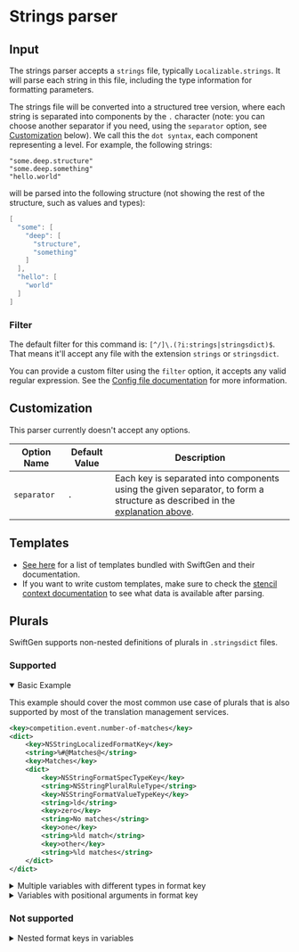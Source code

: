 # Strings parser

## Input

The strings parser accepts a `strings` file, typically `Localizable.strings`. It will parse each string in this file, including the type information for formatting parameters.

The strings file will be converted into a structured tree version, where each string is separated into components by the `.` character (note: you can choose another separator if you need, using the `separator` option, see [Customization](#customization) below). We call this the `dot syntax`, each component representing a level. For example, the following strings:

```
"some.deep.structure"
"some.deep.something"
"hello.world"
```

will be parsed into the following structure (not showing the rest of the structure, such as values and types):

```swift
[
  "some": [
    "deep": [
      "structure",
      "something"
    ]
  ],
  "hello": [
    "world"
  ]
]
```

### Filter

The default filter for this command is: `[^/]\.(?i:strings|stringsdict)$`. That means it'll accept any file with the extension `strings` or `stringsdict`.

You can provide a custom filter using the `filter` option, it accepts any valid regular expression. See the [Config file documentation](../ConfigFile.md) for more information.

## Customization

This parser currently doesn't accept any options.

| Option Name | Default Value | Description |
| -------------- | ------------- | ----------- |
| `separator` | `.` | Each key is separated into components using the given separator, to form a structure as described in the [explanation above](#input). |

## Templates

* [See here](../templates/strings) for a list of templates bundled with SwiftGen and their documentation.
* If you want to write custom templates, make sure to check the [stencil context documentation](../SwiftGenKit%20Contexts/Strings.md) to see what data is available after parsing.

## Plurals

SwiftGen supports non-nested definitions of plurals in `.stringsdict` files.

### Supported

<details open>

<summary>Basic Example</summary>

This example should cover the most common use case of plurals that is also supported by most of the translation management services.

```xml
<key>competition.event.number-of-matches</key>
<dict>
    <key>NSStringLocalizedFormatKey</key>
    <string>%#@Matches@</string>
    <key>Matches</key>
    <dict>
        <key>NSStringFormatSpecTypeKey</key>
        <string>NSStringPluralRuleType</string>
        <key>NSStringFormatValueTypeKey</key>
        <string>ld</string>
        <key>zero</key>
        <string>No matches</string>
        <key>one</key>
        <string>%ld match</string>
        <key>other</key>
        <string>%ld matches</string>
    </dict>
</dict>
```

</details>

<details>

<summary>Multiple variables with different types in format key</summary>

```xml
<key>multiple.placeholders-and-variables.string-int</key>
<dict>
    <key>NSStringLocalizedFormatKey</key>
    <string>%#@element@ %#@has_rating@</string>
    <key>element</key>
    <dict>
        <key>NSStringFormatSpecTypeKey</key>
        <string>NSStringPluralRuleType</string>
        <key>NSStringFormatValueTypeKey</key>
        <string>@</string>
        <key>other</key>
        <string>%@</string>
    </dict>
        <key>has_rating</key>
    <dict>
        <key>NSStringFormatSpecTypeKey</key>
        <string>NSStringPluralRuleType</string>
        <key>NSStringFormatValueTypeKey</key>
        <string>d</string>
        <key>zero</key>
        <string>has no rating</string>
        <key>one</key>
        <string>has one rating</string>
        <key>other</key>
        <string>has %d ratings</string>
    </dict>
</dict>
```

</details>

<details>

<summary>Variables with positional arguments in format key</summary>

_Note:_ To have the correct sorting of the parameters of the generated method, in this case `Int, String, String`, it is required to use matching positional arguments for the format key and the placeholder in the rules of the variable.

```xml
<key>multiple.placeholders-and-variables.int-string-string</key>
<dict>
    <key>NSStringLocalizedFormatKey</key>
    <string>Your %3$#@third@ list contains %1$#@first@ %2$#@second@.</string>
    <key>first</key>
    <dict>
        <key>NSStringFormatSpecTypeKey</key>
        <string>NSStringPluralRuleType</string>
        <key>NSStringFormatValueTypeKey</key>
        <string>d</string>
        <key>zero</key>
        <string>no items.</string>
        <key>one</key>
        <string>one item. You should buy it</string>
        <key>other</key>
        <string>%1$d items. You should buy them</string>
    </dict>
    <key>second</key>
    <dict>
        <key>NSStringFormatSpecTypeKey</key>
        <string>NSStringPluralRuleType</string>
        <key>NSStringFormatValueTypeKey</key>
        <string>@</string>
        <key>other</key>
        <string>%2$@</string>
    </dict>
    <key>third</key>
    <dict>
        <key>NSStringFormatSpecTypeKey</key>
        <string>NSStringPluralRuleType</string>
        <key>NSStringFormatValueTypeKey</key>
        <string>@</string>
        <key>other</key>
        <string>%3$@</string>
    </dict>
</dict>
```

</details>

### Not supported

<details>

<summary>Nested format keys in variables</summary>

```xml
<key>nested.formatkey-in-variable</key>
<dict>
    <key>NSStringLocalizedFormatKey</key>
    <string>%#@geese@</string>
    <key>geese</key>
    <dict>
        <key>NSStringFormatSpecTypeKey</key>
        <string>NSStringPluralRuleType</string>
        <key>NSStringFormatValueTypeKey</key>
        <string>d</string>
        <key>one</key>
        <string>A goose landed on %#@goose_fields@</string>
        <key>other</key>
        <string>%d geese landed on %#@geese_fields@</string>
    </dict>
    <key>goose_fields</key>
    <dict>
        <key>NSStringFormatSpecTypeKey</key>
        <string>NSStringPluralRuleType</string>
        <key>NSStringFormatValueTypeKey</key>
        <string>d</string>
        <key>one</key>
        <string>its own field</string>
        <key>other</key>
        <string>its own %d fields</string>
    </dict>
    <key>geese_fields</key>
    <dict>
        <key>NSStringFormatSpecTypeKey</key>
        <string>NSStringPluralRuleType</string>
        <key>NSStringFormatValueTypeKey</key>
        <string>d</string>
        <key>one</key>
        <string>their shared field</string>
        <key>other</key>
        <string>their %d fields</string>
    </dict>
</dict>
```

</details>